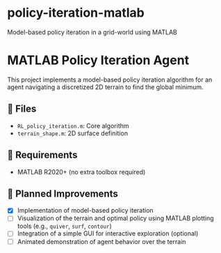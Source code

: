 # policy-iteration-matlab
Model-based policy iteration in a grid-world using MATLAB

# MATLAB Policy Iteration Agent
This project implements a model-based policy iteration algorithm for an agent navigating a discretized 2D terrain to find the global minimum.

## 📂 Files
- `RL_policy_iteration.m`: Core algorithm
- `terrain_shape.m`: 2D surface definition

## 🚀 Requirements
- MATLAB R2020+ (no extra toolbox required)

## 🔧 Planned Improvements
- [x] Implementation of model-based policy iteration
- [ ] Visualization of the terrain and optimal policy using MATLAB plotting tools (e.g., `quiver`, `surf`, `contour`)
- [ ] Integration of a simple GUI for interactive exploration (optional)
- [ ] Animated demonstration of agent behavior over the terrain
